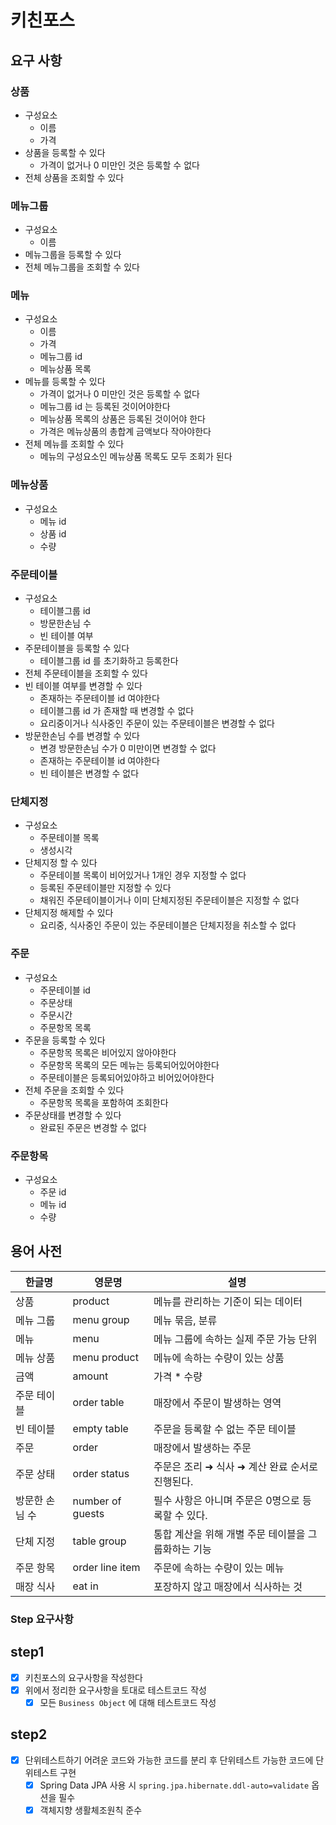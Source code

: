 # 키친포스

## 요구 사항

### 상품

- 구성요소
  - 이름
  - 가격
- 상품을 등록할 수 있다
  - 가격이 없거나 0 미만인 것은 등록할 수 없다
- 전체 상품을 조회할 수 있다

### 메뉴그룹

- 구성요소
  - 이름
- 메뉴그룹을 등록할 수 있다
- 전체 메뉴그룹을 조회할 수 있다

### 메뉴

- 구성요소
  - 이름
  - 가격
  - 메뉴그룹 id
  - 메뉴상품 목록
- 메뉴를 등록할 수 있다
  - 가격이 없거나 0 미만인 것은 등록할 수 없다
  - 메뉴그룹 id 는 등록된 것이어야한다
  - 메뉴상품 목록의 상품은 등록된 것이어야 한다
  - 가격은 메뉴상품의 총합계 금액보다 작아야한다
- 전체 메뉴를 조회할 수 있다
  - 메뉴의 구성요소인 메뉴상품 목록도 모두 조회가 된다

### 메뉴상품

- 구성요소
  - 메뉴 id
  - 상품 id
  - 수량

### 주문테이블

- 구성요소
  - 테이블그룹 id
  - 방문한손님 수
  - 빈 테이블 여부
- 주문테이블을 등록할 수 있다
  - 테이블그룹 id 를 초기화하고 등록한다
- 전체 주문테이블을 조회할 수 있다
- 빈 테이블 여부를 변경할 수 있다
  - 존재하는 주문테이블 id 여야한다
  - 테이블그룹 id 가 존재할 때 변경할 수 없다
  - 요리중이거나 식사중인 주문이 있는 주문테이블은 변경할 수 없다
- 방문한손님 수를 변경할 수 있다
  - 변경 방문한손님 수가 0 미만이면 변경할 수 없다
  - 존재하는 주문테이블 id 여야한다
  - 빈 테이블은 변경할 수 없다

### 단체지정

- 구성요소
  - 주문테이블 목록
  - 생성시각
- 단체지정 할 수 있다
  - 주문테이블 목록이 비어있거나 1개인 경우 지정할 수 없다
  - 등록된 주문테이블만 지정할 수 있다
  - 채워진 주문테이블이거나 이미 단체지정된 주문테이블은 지정할 수 없다
- 단체지정 해제할 수 있다
  - 요리중, 식사중인 주문이 있는 주문테이블은 단체지정을 취소할 수 없다

### 주문

- 구성요소
  - 주문테이블 id
  - 주문상태
  - 주문시간
  - 주문항목 목록
- 주문을 등록할 수 있다
  - 주문항목 목록은 비어있지 않아야한다
  - 주문항목 목록의 모든 메뉴는 등록되어있어야한다
  - 주문테이블은 등록되어있야하고 비어있어야한다
- 전체 주문을 조회할 수 있다
  - 주문항목 목록을 포함하여 조회한다
- 주문상태를 변경할 수 있다
  - 완료된 주문은 변경할 수 없다

### 주문항목

- 구성요소
  - 주문 id
  - 메뉴 id
  - 수량

## 용어 사전

| 한글명 | 영문명 | 설명 |
| --- | --- | --- |
| 상품 | product | 메뉴를 관리하는 기준이 되는 데이터 |
| 메뉴 그룹 | menu group | 메뉴 묶음, 분류 |
| 메뉴 | menu | 메뉴 그룹에 속하는 실제 주문 가능 단위 |
| 메뉴 상품 | menu product | 메뉴에 속하는 수량이 있는 상품 |
| 금액 | amount | 가격 * 수량 |
| 주문 테이블 | order table | 매장에서 주문이 발생하는 영역 |
| 빈 테이블 | empty table | 주문을 등록할 수 없는 주문 테이블 |
| 주문 | order | 매장에서 발생하는 주문 |
| 주문 상태 | order status | 주문은 조리 ➜ 식사 ➜ 계산 완료 순서로 진행된다. |
| 방문한 손님 수 | number of guests | 필수 사항은 아니며 주문은 0명으로 등록할 수 있다. |
| 단체 지정 | table group | 통합 계산을 위해 개별 주문 테이블을 그룹화하는 기능 |
| 주문 항목 | order line item | 주문에 속하는 수량이 있는 메뉴 |
| 매장 식사 | eat in | 포장하지 않고 매장에서 식사하는 것 |

### Step 요구사항

## step1

-[x] 키친포스의 요구사항을 작성한다
-[x] 위에서 정리한 요구사항을 토대로 테스트코드 작성
  -[x] 모든 `Business Object` 에 대해 테스트코드 작성

## step2

-[x] 단위테스트하기 어려운 코드와 가능한 코드를 분리 후 단위테스트 가능한 코드에 단위테스트 구현
  -[x] Spring Data JPA 사용 시 `spring.jpa.hibernate.ddl-auto=validate` 옵션을 필수
  -[x] 객체지향 생활체조원칙 준수
